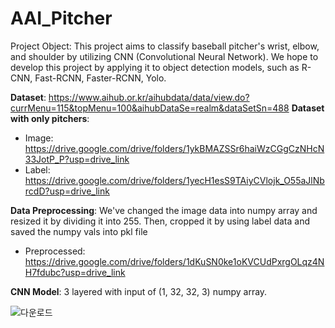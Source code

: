 # AAI_Pitcher

Project Object: This project aims to classify baseball pitcher's wrist, elbow, and shoulder by utilizing CNN (Convolutional Neural Network). We hope to develop this project by applying it to object detection models, such as R-CNN, Fast-RCNN, Faster-RCNN, Yolo.

**Dataset**: https://www.aihub.or.kr/aihubdata/data/view.do?currMenu=115&topMenu=100&aihubDataSe=realm&dataSetSn=488
**Dataset with only pitchers**: 
- Image: https://drive.google.com/drive/folders/1ykBMAZSSr6haiWzCGgCzNHcN33JotP_P?usp=drive_link
- Label: https://drive.google.com/drive/folders/1yecH1esS9TAiyCVlojk_O55aJlNbrcdD?usp=drive_link

**Data Preprocessing**: We've changed the image data into numpy array and resized it by dividing it into 255. Then, cropped it by using label data and saved the numpy vals into pkl file
- Preprocessed: https://drive.google.com/drive/folders/1dKuSN0ke1oKVCUdPxrgOLqz4NH7fdubc?usp=drive_link

**CNN Model**: 3 layered with input of (1, 32, 32, 3) numpy array.

![다운로드](https://github.com/Mye0n9/AAI_Pitcher/assets/113423383/129b097d-2969-48cb-be84-1305ad7ba705)
